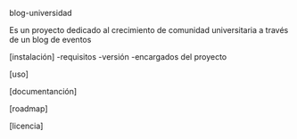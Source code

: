 blog-universidad

Es un proyecto dedicado al crecimiento de comunidad universitaria a través de un blog de eventos

[instalación]
-requisitos
-versión
-encargados del proyecto

[uso]

[documentanción]

[roadmap]

[licencia]
